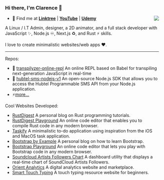 ### Hi there, I'm Clarence 👋

<img align="right" src="https://github-readme-stats.vercel.app/api?username=clarnx&title_color=1fff0f&text_color=fff&icon_color=1fff0f&bg_color=000&hide_title=true&show_icons=true" />

- 🍭 Find me at [**Linktree**](https://linktr.ee/devdigest) | [**YouTube**](https://www.youtube.com/channel/UCrJuJ4Z9J-FuzYf4TyMOg7w) | [**Udemy**](https://www.udemy.com/user/devdigest/)

A Linux / I.T Admin, designer, a 2D animator, and a full stack developer with JavaScript ✨, Node.js ♾, Next.js ♻️, and Rust ⚡️ skills.

I love to create minimalistic websites/web apps ❤️.

---

Repos:

- 💽 [transpilyzer-online-repl](https://github.com/devDigestOfficial/transpilyzer-online-repl) An online REPL based on Babel for transpiling next-generation JavaScript in real-time
- 🔋 [hubtel-sms-nodejs-v1](https://github.com/clarnx/hubtel-sms-nodejs-v1) An open-source Node.js SDK that allows you to access the Hubtel Programmable SMS API from your Node.js application.
- ⚡[more...](https://github.com/clarnx?tab=repositories)

Cool Websites Developed:
- [RustDigest](https://rustdigest.dev) A personal blog on Rust programming tutorials.
- [RustDigest Playground](https://rustdigest.dev/playground) An online code editor that enables you to compile Rust code in any modern browser.
- [Taskify](https://taskify-site.netlify.app) A minimalistic to-do application using inspiration from the iOS and MacOS task application.
- [Bootstrap by Example](https://bootstrapbyexample.com) A personal blog on how to learn Bootstrap.
- [Bootstrap Playground](https://bootstrapbyexample.com/playground) An online code editor that lets you play with Bootstrap code in any modern browser.
- [Soundcloud Artists Followers Chart](https://chart.orientanalytics.com) A dashboard utility that displays a real-time chart of SoundCloud Artists Followers.
- [Orient Analytics](https://marketplace.orientanalytics.com) A digital analytics website and marketplace.
- [Smart Touch Typing](https://www.smarttouchtyping.com) A touch typing resource website for beginners.
